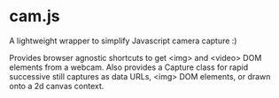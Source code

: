 cam.js
===

A lightweight wrapper to simplify Javascript camera capture :)

Provides browser agnostic shortcuts to get &lt;img&gt; and &lt;video&gt; DOM elements from a webcam.
Also provides a Capture class for rapid successive still captures as data URLs, &lt;img&gt; DOM elements, or drawn onto a 2d canvas context.
